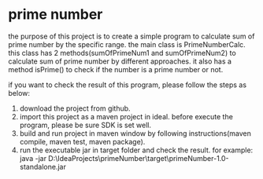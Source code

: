 # prime number
the purpose of this project is to create a simple program to calculate sum of prime number by the specific range.
the main class is PrimeNumberCalc. this class has 2 methods(sumOfPrimeNum1 and sumOfPrimeNum2) to calculate sum of prime number by different approaches. 
it also has a method isPrime() to check if the number is a prime number or not.


if you want to check the result of this program, please follow the steps as below:
1. download the project from github.
2. import this project as a maven project in ideal. before execute the program, please be sure SDK is set well.
3. build and run project in maven window by following instructions(maven compile, maven test, maven package).
4. run the executable jar in target folder and check the result. for example: java -jar D:\IdeaProjects\primeNumber\target\primeNumber-1.0-standalone.jar

